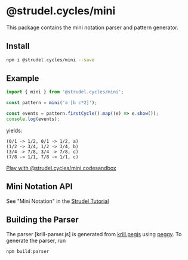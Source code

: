 # @strudel.cycles/mini

This package contains the mini notation parser and pattern generator.

## Install

```sh
npm i @strudel.cycles/mini --save
```

## Example

```js
import { mini } from '@strudel.cycles/mini';

const pattern = mini('a [b c*2]');

const events = pattern.firstCycle().map((e) => e.show());
console.log(events);
```

yields:

```log
(0/1 -> 1/2, 0/1 -> 1/2, a)
(1/2 -> 3/4, 1/2 -> 3/4, b)
(3/4 -> 7/8, 3/4 -> 7/8, c)
(7/8 -> 1/1, 7/8 -> 1/1, c)
```

[Play with @strudel.cycles/mini codesandbox](https://codesandbox.io/s/strudel-mini-example-oe9wcu?file=/src/index.js)

## Mini Notation API

See "Mini Notation" in the [Strudel Tutorial](https://strudel.tidalcycles.org/learn/mini-notation)

## Building the Parser

The parser [krill-parser.js] is generated from [krill.pegjs](./krill.pegjs) using [peggy](https://peggyjs.org/).
To generate the parser, run

```js
npm build:parser
```
